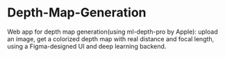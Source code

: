 # Depth-Map-Generation
Web app for depth map generation(using ml-depth-pro by Apple): upload an image, get a colorized depth map with real distance and focal length, using a Figma-designed UI and deep learning backend.
